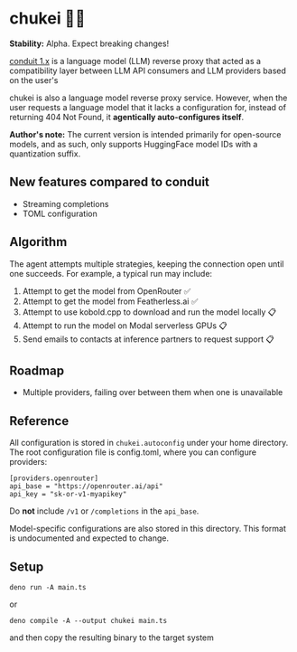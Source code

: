 # chukei 🪭🔌

**Stability:** Alpha. Expect breaking changes!

[conduit 1.x](https://github.com/ampdot-io/conduit)
is a language model (LLM) reverse proxy that acted as a compatibility
layer between LLM API consumers and LLM providers based on the user's

chukei is also a language model reverse proxy service. However, when the
user requests a language model that it lacks a configuration for, instead of
returning 404 Not Found, it **agentically auto-configures itself**.

**Author's note:** The current version is intended primarily for open-source
models, and as such, only supports HuggingFace model IDs with a quantization
suffix.

## New features compared to conduit
- Streaming completions
- TOML configuration

## Algorithm
The agent attempts multiple strategies, keeping the connection open until one
succeeds. For example, a typical run may include:

1. Attempt to get the model from OpenRouter ✅
2. Attempt to get the model from Featherless.ai ✅
3. Attempt to use kobold.cpp to download and run the model locally 📋
4. Attempt to run the model on Modal serverless GPUs 📋
4. Send emails to contacts at inference partners to request support 📋

## Roadmap
- Multiple providers, failing over between them when one is unavailable

## Reference

All configuration is stored in `chukei.autoconfig` under your home directory.
The root configuration file is config.toml, where you can configure providers:

```
[providers.openrouter]
api_base = "https://openrouter.ai/api"
api_key = "sk-or-v1-myapikey"
```

Do **not** include `/v1` or `/completions` in the `api_base`.

Model-specific configurations are also stored in this directory. This format
is undocumented and expected to change.

## Setup

```
deno run -A main.ts
```

or

```
deno compile -A --output chukei main.ts
```

and then copy the resulting binary to the target system